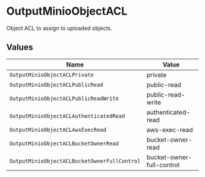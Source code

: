 # OutputMinioObjectACL

Object ACL to assign to uploaded objects.


## Values

| Name                                         | Value                                        |
| -------------------------------------------- | -------------------------------------------- |
| `OutputMinioObjectACLPrivate`                | private                                      |
| `OutputMinioObjectACLPublicRead`             | public-read                                  |
| `OutputMinioObjectACLPublicReadWrite`        | public-read-write                            |
| `OutputMinioObjectACLAuthenticatedRead`      | authenticated-read                           |
| `OutputMinioObjectACLAwsExecRead`            | aws-exec-read                                |
| `OutputMinioObjectACLBucketOwnerRead`        | bucket-owner-read                            |
| `OutputMinioObjectACLBucketOwnerFullControl` | bucket-owner-full-control                    |